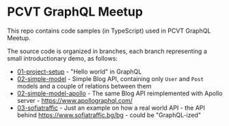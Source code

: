 # PCVT GraphQL Meetup

This repo contains code samples (in TypeScript) used in PCVT GraphQL Meetup.

The source code is organized in branches, each branch representing a small introductionary demo, as follows:

* [01-project-setup](../../../../stvvt/pcvt-graphql-talk/tree/01-project-setup) - "Hello world" in GraphQL 
* [02-simple-model](../../../../stvvt/pcvt-graphql-talk/tree/02-simple-model) - Simple Blog API, containing only `User` and `Post` models and a couple of relations between them 
* [02-simple-model-apollo](../../../../stvvt/pcvt-graphql-talk/tree/02-simple-model-apollo) - The same Blog API reimplemented with Apollo server - https://www.apollographql.com/
* [03-sofiatraffic](../../../../stvvt/pcvt-graphql-talk/tree/03-sofiatraffic) - Just an example on how a real world API - the API behind https://www.sofiatraffic.bg/bg - could be "GraphQL-ized"

